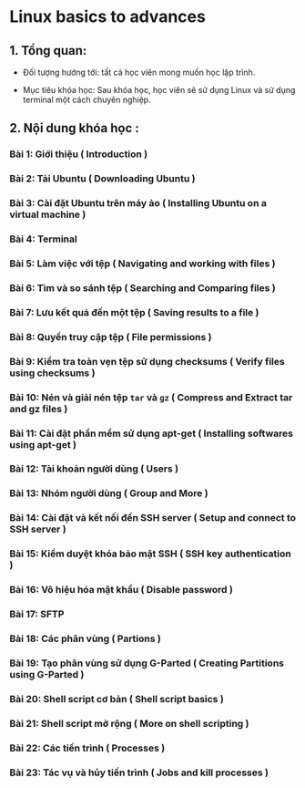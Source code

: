 # Linux basics to advances

## 1. Tổng quan:

- Đối tượng hướng tới: tất cả học viên mong muốn học lập trình.

- Mục tiêu khóa học: Sau khóa học, học viên sẽ sử dụng Linux và sử dụng 
terminal một cách chuyên nghiệp.

## 2. Nội dung khóa học :

### Bài 1: Giới thiệu ( Introduction )
### Bài 2: Tải Ubuntu ( Downloading Ubuntu )
### Bài 3: Cài đặt Ubuntu trên máy ảo ( Installing Ubuntu on a virtual machine )
### Bài 4: Terminal
### Bài 5: Làm việc với tệp ( Navigating and working with files )
### Bài 6: Tìm và so sánh tệp ( Searching and Comparing files )
### Bài 7: Lưu kết quả đến một tệp ( Saving results to a file )
### Bài 8: Quyền truy cập tệp ( File permissions )
### Bài 9: Kiểm tra toàn vẹn tệp sử dụng checksums ( Verify files using checksums )
### Bài 10: Nén và giải nén tệp `tar` và `gz` ( Compress and Extract tar and gz files )
### Bài 11: Cài đặt phần mềm sử dụng apt-get ( Installing softwares using apt-get )
### Bài 12: Tài khoản người dùng ( Users )
### Bài 13: Nhóm người dùng ( Group and More )
### Bài 14: Cài đặt và kết nối đến SSH server ( Setup and connect to SSH server )
### Bài 15: Kiểm duyệt khóa bảo mật SSH ( SSH key authentication )
### Bài 16: Vô hiệu hóa mật khẩu ( Disable password )
### Bài 17: SFTP
### Bài 18: Các phân vùng ( Partions )
### Bài 19: Tạo phân vùng sử dụng G-Parted ( Creating Partitions using G-Parted )
### Bài 20: Shell script cơ bản ( Shell script basics )
### Bài 21: Shell script mở rộng ( More on shell scripting )
### Bài 22: Các tiến trình ( Processes )
### Bài 23: Tác vụ và hủy tiến trình ( Jobs and kill processes )

